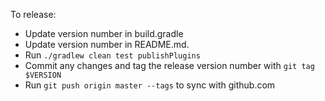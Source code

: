 To release:

* Update version number in build.gradle
* Update version number in README.md.
* Run `./gradlew clean test publishPlugins`
* Commit any changes and tag the release version number with `git tag $VERSION`
* Run `git push origin master --tags` to sync with github.com
